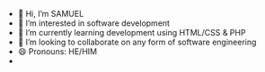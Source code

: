 - 👋 Hi, I’m SAMUEL
- 👀 I’m interested in software development
- 🌱 I’m currently learning development using HTML/CSS & PHP
- 💞️ I’m looking to collaborate on any form of software engineering
- 😄 Pronouns: HE/HIM
- 

<!---
Saynewt/Saynewt is a ✨ special ✨ repository because its `README.md` (this file) appears on your GitHub profile.
You can click the Preview link to take a look at your changes.
--->
